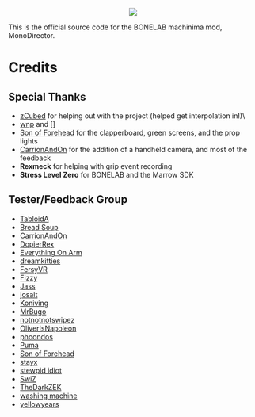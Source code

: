 <p align="center">
  <img src="https://i.imgur.com/5XrPOnQ.png" />
</p>

This is the official source code for the BONELAB machinima mod, MonoDirector.

# Credits

## Special Thanks
- [zCubed](https://github.com/zCubed3) for helping out with the project (helped get interpolation in!)\
- [wnp](https://github.com/wnp78) and []
- [Son of Forehead](https://github.com/SonOfForehead) for the clapperboard, green screens, and the prop lights
- [CarrionAndOn](https://github.com/CarrionAndOn) for the addition of a handheld camera, and most of the feedback
- **Rexmeck** for helping with grip event recording
- **Stress Level Zero** for BONELAB and the Marrow SDK

## Tester/Feedback Group
- [TabloidA](https://github.com/Acerocks22)
- [Bread Soup](https://github.com/BreadSoup)
- [CarrionAndOn](https://github.com/CarrionAndOn)
- [DopierRex](https://github.com/coldboiddcddd)
- [Everything On Arm](https://github.com/D2Lx0wse)
- [dreamkitties](https://github.com/dreamkitties)
- [FersyVR](https://github.com/FersyVR)
- [Fizzy](https://github.com/Fizzyhex)
- [Jass](https://github.com/Jass3k)
- [josalt](https://github.com/josalt)
- [Koniving](https://github.com/Koniving)
- [MrBugo](https://github.com/MrBugo)
- [notnotnotswipez](https://github.com/notnotnotswipez)
- [OliverIsNapoleon](https://github.com/OiverIsNapoleon)
- [phoondos](https://github.com/phoondos)
- [Puma](https://github.com/Pumazzz06)
- [Son of Forehead](https://github.com/SonOfForehead)
- [stayx](https://github.com/stayxlol)
- [stewpid idiot](https://github.com/Stewpididiot)
- [SwiZ](https://github.com/SwiZ-VR)
- [TheDarkZEK](https://github.com/TheDarkZEK)
- [washing machine](https://github.com/WashingmachineREAL)
- [yellowyears](https://github.com/yellowyears)
